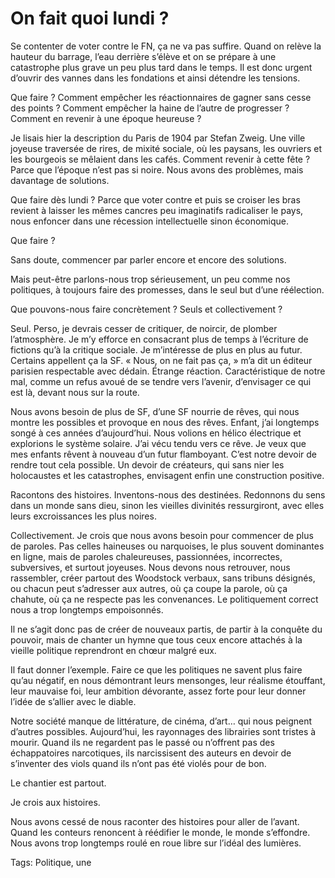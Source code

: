 # On fait quoi lundi ?

Se contenter de voter contre le FN, ça ne va pas suffire. Quand on relève la hauteur du barrage, l’eau derrière s’élève et on se prépare à une catastrophe plus grave un peu plus tard dans le temps. Il est donc urgent d’ouvrir des vannes dans les fondations et ainsi détendre les tensions.<span id="more-43068"></span>

Que faire ? Comment empêcher les réactionnaires de gagner sans cesse des points ? Comment empêcher la haine de l’autre de progresser ? Comment en revenir à une époque heureuse ?

Je lisais hier la description du Paris de 1904 par Stefan Zweig. Une ville joyeuse traversée de rires, de mixité sociale, où les paysans, les ouvriers et les bourgeois se mêlaient dans les cafés. Comment revenir à cette fête ? Parce que l’époque n’est pas si noire. Nous avons des problèmes, mais davantage de solutions.

Que faire dès lundi ? Parce que voter contre et puis se croiser les bras revient à laisser les mêmes cancres peu imaginatifs radicaliser le pays, nous enfoncer dans une récession intellectuelle sinon économique.

Que faire ?

Sans doute, commencer par parler encore et encore des solutions.

Mais peut-être parlons-nous trop sérieusement, un peu comme nos politiques, à toujours faire des promesses, dans le seul but d’une réélection.

Que pouvons-nous faire concrètement ? Seuls et collectivement ?

Seul. Perso, je devrais cesser de critiquer, de noircir, de plomber l’atmosphère. Je m’y efforce en consacrant plus de temps à l’écriture de fictions qu’à la critique sociale. Je m’intéresse de plus en plus au futur. Certains appellent ça la SF. « Nous, on ne fait pas ça, » m’a dit un éditeur parisien respectable avec dédain. Étrange réaction. Caractéristique de notre mal, comme un refus avoué de se tendre vers l’avenir, d’envisager ce qui est là, devant nous sur la route.

Nous avons besoin de plus de SF, d’une SF nourrie de rêves, qui nous montre les possibles et provoque en nous des rêves. Enfant, j’ai longtemps songé à ces années d’aujourd’hui. Nous volions en hélico électrique et explorions le système solaire. J’ai vécu tendu vers ce rêve. Je veux que mes enfants rêvent à nouveau d’un futur flamboyant. C’est notre devoir de rendre tout cela possible. Un devoir de créateurs, qui sans nier les holocaustes et les catastrophes, envisagent enfin une construction positive.

Racontons des histoires. Inventons-nous des destinées. Redonnons du sens dans un monde sans dieu, sinon les vieilles divinités ressurgiront, avec elles leurs excroissances les plus noires.

Collectivement. Je crois que nous avons besoin pour commencer de plus de paroles. Pas celles haineuses ou narquoises, le plus souvent dominantes en ligne, mais de paroles chaleureuses, passionnées, incorrectes, subversives, et surtout joyeuses. Nous devons nous retrouver, nous rassembler, créer partout des Woodstock verbaux, sans tribuns désignés, ou chacun peut s’adresser aux autres, où ça coupe la parole, où ça chahute, où ça ne respecte pas les convenances. Le politiquement correct nous a trop longtemps empoisonnés.

Il ne s’agit donc pas de créer de nouveaux partis, de partir à la conquête du pouvoir, mais de chanter un hymne que tous ceux encore attachés à la vieille politique reprendront en chœur malgré eux.

Il faut donner l’exemple. Faire ce que les politiques ne savent plus faire qu’au négatif, en nous démontrant leurs mensonges, leur réalisme étouffant, leur mauvaise foi, leur ambition dévorante, assez forte pour leur donner l’idée de s’allier avec le diable.

Notre société manque de littérature, de cinéma, d’art… qui nous peignent d’autres possibles. Aujourd’hui, les rayonnages des librairies sont tristes à mourir. Quand ils ne regardent pas le passé ou n’offrent pas des échappatoires narcotiques, ils narcissisent des auteurs en devoir de s’inventer des viols quand ils n’ont pas été violés pour de bon.

Le chantier est partout.

Je crois aux histoires.

Nous avons cessé de nous raconter des histoires pour aller de l’avant. Quand les conteurs renoncent à réédifier le monde, le monde s’effondre. Nous avons trop longtemps roulé en roue libre sur l’idéal des lumières.

Tags: Politique, une